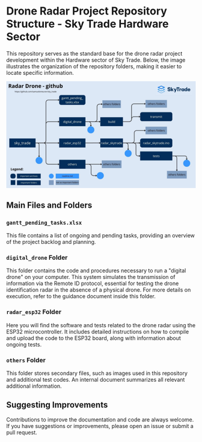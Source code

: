 # Drone Radar Project Repository Structure - Sky Trade Hardware Sector

This repository serves as the standard base for the drone radar project development within the Hardware sector of Sky Trade. Below, the image illustrates the organization of the repository folders, making it easier to locate specific information.

![Folder Organization](others/images/folders_radar_drone.jpg)

## Main Files and Folders

### `gantt_pending_tasks.xlsx`
This file contains a list of ongoing and pending tasks, providing an overview of the project backlog and planning.

### `digital_drone` Folder
This folder contains the code and procedures necessary to run a "digital drone" on your computer. This system simulates the transmission of information via the Remote ID protocol, essential for testing the drone identification radar in the absence of a physical drone. For more details on execution, refer to the guidance document inside this folder.

### `radar_esp32` Folder
Here you will find the software and tests related to the drone radar using the ESP32 microcontroller. It includes detailed instructions on how to compile and upload the code to the ESP32 board, along with information about ongoing tests.

### `others` Folder
This folder stores secondary files, such as images used in this repository and additional test codes. An internal document summarizes all relevant additional information.

## Suggesting Improvements

Contributions to improve the documentation and code are always welcome. If you have suggestions or improvements, please open an issue or submit a pull request.


